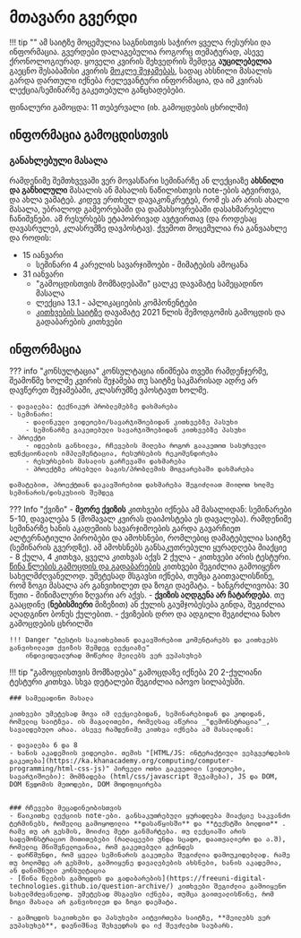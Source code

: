 # მთავარი გვერდი
!!! tip ""
	ამ საიტზე მოცემულია საგნისთვის საჭირო ყველა რესურსი და ინფორმაცია. გვერდები დალაგებულია როგორც თემატურად, ასევე ქრონოლოგიურად. 
	ყოველი კვირის შეხვედრის შემდეგ **აუცილებელია** გაეცნო შესაბამისი კვირის [მოკლე შეჯამებას](/22f/00_review), სადაც ახსნილი მასალის გარდა დართული იქნება რელევანტური ინფორმაცია, და იმ კვირას ლექცია/სემინარზე გაკეთებული განცხადებები. 


ფინალური გამოცდა: 11 თებერვალი (იხ. გამოცდების ცხრილში)

## ინფორმაცია გამოცდისთვის
### განახლებული მასალა
რამდენიმე შემთხვევაში ვერ მოვასწარი სემინარზე ან ლექციაზე **ახსნილი და განხილული** მასალის ან მასალის ნაწილისთვის note-ების ატვირთვა, და ახლა ვამატებ. კიდევ ერთხელ დავაკონკრეტებ, რომ ეს არ არის ახალი მასალა, უბრალოდ გამეორებაში და დამახსოვრებაში დასახმარებელი ჩანიშვნები. ამ რესურსებს ეტაპობრივად ავტვირთავ (და როდესაც დავასრულებ, კლასრუმზე დავპოსტავ). ქვემოთ მოცემულია რა განვაახლე და როდის:

- 15 იანვარი
	- სემინარი 4 კარელის სავარჯიშოები - მიმატების ამოცანა
- 31 იანვარი
	- "გამოცდისთვის მომზადებაში" ცალკე დავამატე სამეცადინო მასალა
	- ლექცია 13.1 - აპლიკაციების კომპონენტები
	- [კითხვების საიტზე][1] დავამატე 2021 წლის შემოდგომის გამოცდის და გადაბარების კითხვები



## ინფორმაცია
??? info "კონსულტაცია"
	კონსულტაცია ინიშნება თვეში რამდენჯერმე, შეამოწმე ხოლმე კვირის შეჯამება თუ საიტზე საკმარისად ადრე არ დავწერეთ შეჯამებაში, კლასრუმზე ვპოსტავთ ხოლმე.
	
	- დავალება: ტექნიკურ პრობლემებზე დახმარება
	- სემინარი: 
		- დალინკული ვიდეოები/სავარჯიშოებიდან კითხვებზე პასუხი
		- სემინარზე გაკეთებული სავარჯიშოებიდან კითხვებზე პასუხი
	- პროექტი
		- იდეების განხილვა, რჩევების მიღება როგორ გააკეთოთ სასურველი ფუნქციონალის იმპლემენტაცია, რესურსების რეკომენდირება
		- რესურსების მასალის გარჩევაში დახმარება
		- პროექტზე არსებული ბაგის/პრობლემის მოგვარებაში დახმარება
	
	დამატებით, პროექტთან დაკავშირებით დახმარება შეგიძლიათ მიიღოთ ხოლმე სემინარის/დისკუსიის შემდეგ

??? Info "ქვიზი"
	- **მეორე ქვიზის** კითხვები იქნება ამ მასალიდან: სემინარები 5-10, დავალება 5 (მომავალ კვირას დაიპოსტება ეს დავალება). რამდენიმე სემინარზე ხანის აკადემიის სავარჯიშოების გარდა გავარჩიეთ ალტერნატიული პირობები და ამოხსნები, რომლებიც დამატებულია საიტზე (სემინარის გვერდზე). ამ ამოხსნებს განსაკუთრებული ყურადღება მიაქციე
	- 8 ქულა, 4 კითხვა, ყველა კითხვას აქვს 2 ქულა
	    - კითხვები არის ტესტური. [წინა წლების გამოცდის და გადაბარების](https://freeuni-digital-technologies.github.io/question-archive/) კითხვები შეგიძლია გამოიყენო სახელმძღვანელოდ. უმეტესად მსგავსი იქნება, თუმცა გაითვალისწინე, რომ ზოგი მასალა არ განვიხილეთ და ზოგი დაემატა.
	- ხანგრძლივობა: 30 წუთი
	- მინიმალური ზღვარი არ აქვს. 
	- **ქვიზის აღდგენა არ ჩატარდება**. თუ გააცდინე (**ნებისმიერი** მიზეზით) ან ქულის გაუმჯობესება გინდა, შეგიძლია აღადგინო ბონუს ქულებით. 
	- ქვიზების დრო და ადგილი შეგიძლია ნახო გამოცდების ცხრილში
	
	
	!!! Danger "ტესტის საკითხებთან დაკავშირებით კომენტარებს და კითხვებს განვიხილავთ ქვიზის შემდეგ ლექციაზე"
		ინდივიდუალურად მოწერილ მეილებს ვერ ვუპასუხებ

	

!!! tip "გამოცდისთვის მომზადება"
	გამოცდაზე იქნება 20 2-ქულიანი ტესტური კითხვა. სხვა დეტალები შეგიძლია იპოვო სილაბუსში.
	
	### სამეცადინო მასალა
	
	კითხვები უმეტესად მოვა იმ ლექციებიდან, სემინარებიდან და კოდიდან, რომელიც საიტზეა. ის მაგალითები, რომელსაც აწერია _"დემონსტრაცია"_, სავალდებულო არაა. ასევე რამდენიმე კითხვა იქნება ამ მასალიდან:
	
	- დავალება 6 და 8
	- ხანის აკადემიის ვიდეოები. თემის "[HTML/JS: ინტერაქტიული ვებგვერდების გაკეთება](https://ka.khanacademy.org/computing/computer-programming/html-css-js)" პირველი ოთხი გაკვეთილი (ვიდეოები, სავარჯიშოები): მომზადება (html/css/javascript შეჯამება), JS და DOM, DOM წვდომის მეთოდები, DOM მოდიფიცირება
	
	
	### რჩევები მეცადინეობისთვის
	- წაიკითხე ლექციის note-ები. განსაკუთრებული ყურადღება მიაქციე საკვანძო ტერმინებს, რომელიც გამოყოფილია **დასაწყისში** და **ტექსტში ბოლდით** . რამე თუ არ გესმის, მოიძიე მეტი განმარტება. თუ ლექციაში არის სადემონსტრაციო მითითებები (რაღაცეები უნდა სცადო, დაათვალიერო და ა.შ), რომელიც მნიშვნელოვანია, რომ გაკეთებული გქონდეს
	- დარწმუნდი, რომ ყველა სემინარის გაკეთება შეგიძლია დამოუკიდებლად. რამე თუ ბოლომდე არ გესმის, გამოიყენე დავალებების ახსნები, ხანის აკადემია, ან დანიშნული კონსულტაცია
	- [წინა წლების გამოცდის და გადაბარების](https://freeuni-digital-technologies.github.io/question-archive/) კითხვები შეგიძლია გამოიყენო სახელმძღვანელოდ. უმეტესად მსგავსი იქნება, თუმცა გაითვალისწინე, რომ ზოგი მასალა არ განვიხილეთ და ზოგი დაემატა.
	
	- გამოცდის საკითხები და პასუხები აიტვირთება საიტზე, **მეილებს ვერ ვუპასუხებ**, დავნიშნავ შეხვედრას და იქ შევძლებთ საუბარს.




[1]:	https://freeuni-digital-technologies.github.io/question-archive/